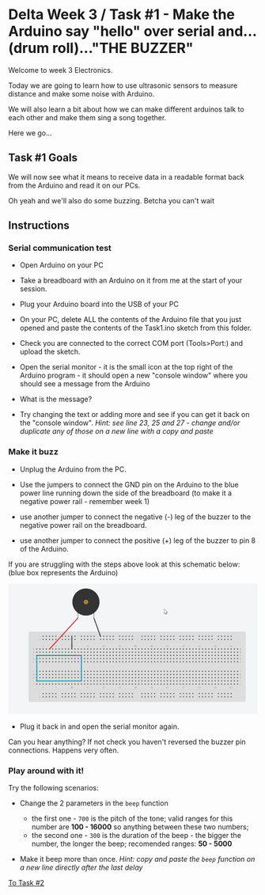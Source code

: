 # Delta Week 3 / Task #1 - Make the Arduino say "hello" over serial and...(drum roll)..."THE BUZZER"

Welcome to week 3 Electronics.

Today we are going to learn how to use ultrasonic sensors to measure distance and make some noise with Arduino. 

We will also learn a bit about how we can make different arduinos talk to each other and make them sing a song together.

Here we go...

## Task #1 Goals

We will now see what it means to receive data in a readable format back from the Arduino and read it on our PCs.

Oh yeah and we'll also do some buzzing. Betcha you can't wait

## Instructions

### Serial communication test

- Open Arduino on your PC

- Take a breadboard with an Arduino on it from me at the start of your session.

- Plug your Arduino board into the USB of your PC

- On your PC, delete ALL the contents of the Arduino file that you just opened and paste the contents of the Task1.ino sketch from this folder.

- Check you are connected to the correct COM port (Tools>Port:) and upload the sketch.

- Open the serial monitor - it is the small icon at the top right of the Arduino program - it should open a new "console window" where you should see a message from the Arduino

- What is the message?

- Try changing the text or adding more and see if you can get it back on the "console window". *Hint: see line 23, 25 and 27 - change and/or duplicate any of those on a new line with a copy and paste*

### Make it buzz

- Unplug the Arduino from the PC.

- Use the jumpers to connect the GND pin on the Arduino to the blue power line running down the side of the breadboard (to make it a negative power rail - remember week 1)

- use another jumper to connect the negative (-) leg of the buzzer to the negative power rail on the breadboard.

- use another jumper to connect the positive (+) leg of the buzzer to pin 8 of the Arduino.

If you are struggling with the steps above look at this schematic below: (blue box represents the Arduino)

![Buzzer schematic](../images/buzzer.png)

- Plug it back in and open the serial monitor again.

Can you hear anything? If not check you haven't reversed the buzzer pin connections. Happens very often.

### Play around with it!

Try the following scenarios:

- Change the 2 parameters in the `beep` function
  - the first one - `700` is the pitch of the tone; valid ranges for this number are **100 - 16000** so anything between these two numbers;
  - the second one - `300` is the duration of the beep - the bigger the number, the longer the beep; recomended ranges: **50 - 5000**
  
- Make it beep more than once. *Hint: copy and paste the `beep` function on a new line directly after the last delay*


[To Task #2](https://github.com/dant14/Delta-sessions/tree/main/Week3/Task2)
